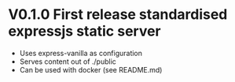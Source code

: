 # V0.1.0 First release standardised expressjs static server
- Uses express-vanilla as configuration
- Serves content out of ./public
- Can be used with docker (see README.md)
